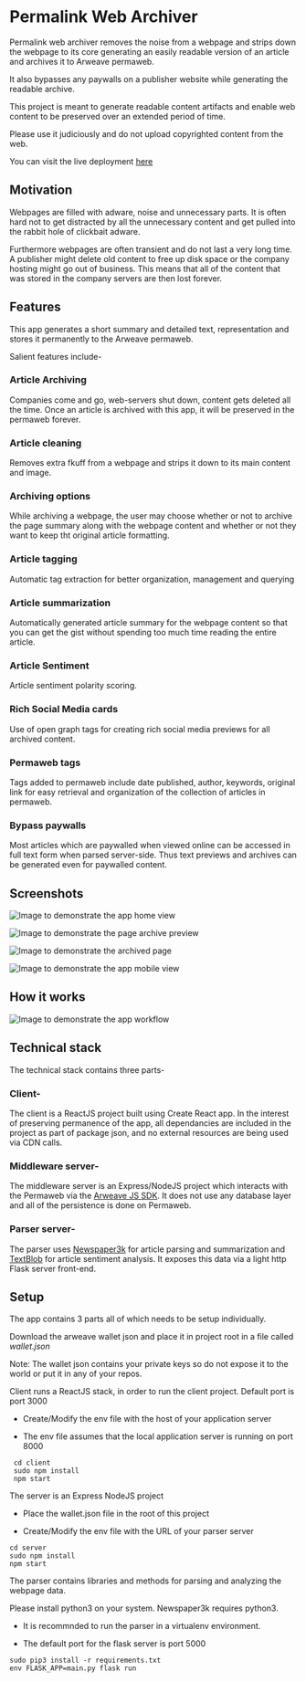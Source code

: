 # Permalink Web Archiver
Permalink web archiver removes the noise from a webpage and strips down the webpage to its core generating an easily readable version of an article and archives it to Arweave permaweb.

It also bypasses any paywalls on a publisher website while generating the readable archive.

This project is meant to generate readable content artifacts and enable web content to be preserved over an extended period of time. 

Please use it judiciously and do not upload copyrighted content from the web.

You can visit the live deployment [here](http://permalink-archiver.s3-website-us-west-2.amazonaws.com/)

## Motivation
Webpages are filled with adware, noise and unnecessary parts.
It is often hard not to get distracted by all the unnecessary content and get pulled into the rabbit hole of clickbait adware.

Furthermore webpages are often transient and do not last a very long time.
A publisher might delete old content to free up disk space or the company hosting might go out of business. 
This means that all of the content that was stored in the company servers are then lost forever.


## Features
This app generates a short summary and detailed text, representation and stores it permanently to the Arweave permaweb.

Salient features include-

### Article Archiving
Companies come and go, web-servers shut down, content gets deleted all the time.
Once an article is archived with this app, it will be preserved in the permaweb forever.

### Article cleaning
Removes extra fkuff from a webpage and strips it down to its main content and image.

### Archiving options
While archiving a webpage, the user may choose whether or not to archive the page summary along with the webpage content and whether or not they want to keep tht original article formatting.

### Article tagging
Automatic tag extraction for better organization, management and querying

### Article summarization
Automatically generated article summary for the webpage content so that you can get the gist without spending too much time reading the entire article.

### Article Sentiment
Article sentiment polarity scoring.

### Rich Social Media cards
Use of open graph tags for creating rich social media previews for all archived content. 

### Permaweb tags 
Tags added to permaweb include date published, author, keywords, original link for easy retrieval and organization of the collection of articles in permaweb.

### Bypass paywalls
Most articles which are paywalled when viewed online can be accessed in full text form when parsed server-side. Thus text previews and archives can be generated even for paywalled content.

## Screenshots
![Image to demonstrate the app home view](/resources/app_home_view.png)

![Image to demonstrate the page archive preview](/resources/archive_preview_view.png)

![Image to demonstrate the archived page](/resources/permaweb_page.png)

![Image to demonstrate the app mobile view](/resources/app_mobile_views.png)

## How it works
![Image to demonstrate the app workflow](/resources/workflow.png)

## Technical stack

The technical stack contains three parts-
### Client-

The client is a ReactJS project built using Create React app.
In the interest of preserving permanence of the app, all dependancies are included in the project as part of package json, and no external resources are being used via CDN calls.


### Middleware server-

The middleware server is an Express/NodeJS project which interacts with the Permaweb via the [Arweave JS SDK](https://github.com/ArweaveTeam/arweave-js).
It does not use any database layer and all of the persistence is done on Permaweb.

### Parser server-
The parser uses [Newspaper3k](https://github.com/codelucas/newspaper) for article parsing and summarization and [TextBlob](https://github.com/sloria/TextBlob/) for article sentiment analysis.
It exposes this data via a light http Flask server front-end. 


## Setup
The app contains 3 parts all of which needs to be setup individually.

Download the arweave wallet json and place it in project root in a file called *wallet.json*

Note: The wallet json contains your private keys so do not expose it to the world or put it in any of your repos.

Client runs a ReactJS stack, in order to run the client project. Default port is port 3000
- Create/Modify the env file with the host of your application server

- The env file assumes that the local application server is running on port 8000

```
 cd client
 sudo npm install
 npm start
```

The server is an Express NodeJS project

- Place the wallet.json file in the root of this project

- Create/Modify the env file with the URL of your parser server

```
cd server
sudo npm install
npm start
```

The parser contains libraries and methods for parsing and analyzing the webpage data.

Please install python3 on your system. Newspaper3k requires python3.

- It is recommnded to run the parser in a virtualenv environment.

- The default port for the flask server is port 5000

```
sudo pip3 install -r requirements.txt
env FLASK_APP=main.py flask run
```

